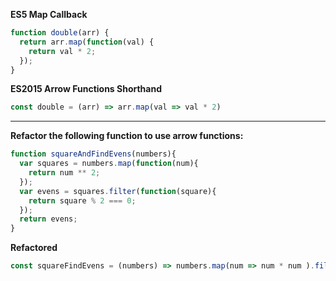 
**ES5 Map Callback**
```js
function double(arr) {
  return arr.map(function(val) {
    return val * 2;
  });
}
```

**ES2015 Arrow Functions Shorthand**

```js
const double = (arr) => arr.map(val => val * 2)
```

---

**Refactor the following function to use arrow functions:**
```js
function squareAndFindEvens(numbers){
  var squares = numbers.map(function(num){
    return num ** 2;
  });
  var evens = squares.filter(function(square){
    return square % 2 === 0;
  });
  return evens;
}
```

**Refactored**

```js
const squareFindEvens = (numbers) => numbers.map(num => num * num ).filter(sqr => sqr % 2 === 0)
```



